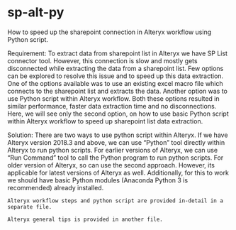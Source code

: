 # sp-alt-py
How to speed up the sharepoint connection in Alteryx workflow using Python script.

Requirement:
	To extract data from sharepoint list in Alteryx we have SP List connector tool. However, this connection is slow and mostly gets disconnected while extracting the data from a sharepoint list. Few options can be explored to resolve this issue and to speed up this data extraction.
 One of the options available was to use an existing excel macro file which connects to the sharepoint list and extracts the data. Another option was to use Python script within Alteryx workflow. Both these options resulted in similar performance, faster data extraction time and no disconnections.
	Here, we will see only the second option, on how to use basic Python script within Alteryx workflow to speed up sharepoint list data extraction.

Solution:
	There are two ways to use python script within Alteryx. If we have Alteryx version 2018.3 and above, we can use “Python” tool directly within Alteryx to run python scripts. For earlier versions of Alteryx, we can use “Run Command” tool to call the Python program to run python scripts. For older version of Alteryx, so can use the second approach. However, its applicable for latest versions of Alteryx as well. Additionally, for this to work we should have basic Python modules (Anaconda Python 3 is recommended) already installed.

	Alteryx workflow steps and python script are provided in-detail in a separate file.
	
	Alteryx general tips is provided in another file.
